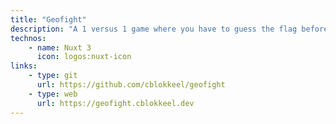 ```yaml
---
title: "Geofight"
description: "A 1 versus 1 game where you have to guess the flag before your opponnent. Interesting project using Websockets technologies. Looking forward to add more features, like ranked games, leaderboard and authentication to keep user match history."
technos: 
    - name: Nuxt 3
      icon: logos:nuxt-icon
links:
    - type: git
      url: https://github.com/cblokkeel/geofight
    - type: web
      url: https://geofight.cblokkeel.dev
---
```

